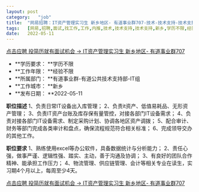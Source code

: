 ```yaml
---
layout:	post
category:	"job"
title:	"网易招聘：IT资产管理实习生 新乡地区- 有道事业群707-技术-技术支持-技术支持-新乡学历不限经验不限"
tags:	[网易,招聘,面试,找工作,工作,内推,技术,技术支持,技术支持,新乡,学历不限,经验不限]
date:	2022-05-11
---
```


[点击应聘 投简历就有面试机会 -> IT资产管理实习生 新乡地区- 有道事业群707](http://mobile.bole.netease.com/bole/boleDetail?id=40146&employeeId=346f03c3cda5f04c&key=all)



- **学历要求： **学历不限
- **工作年限： **经验不限
- **所属部门： **有道事业群-有道公共技术支持部-IT组
- **工作城市： **新乡
- **发布日期： **2022-05-11



**职位描述**
    1、负责日常IT设备出入库管理；
                  2、负责it资产、低值易耗品、无形资产管理；
                  3、负责IT资产台账及库存保有量管控，对接各部门IT设备需求；
                  4、负责对接各部门IT设备需求、制定采购计划、协调各地区资产调拨；
                  5、配合审计、财务等部门完成各类审计和盘点，确保流程规范符合相关标准；
                  6、完成领导交办的其他工作。



**职位要求**
        1、熟练使用excel等办公软件，具备数据统计与分析能力；
                  2、责任心强，做事严谨、逻辑性强、踏实、主动，善于沟通及协调；
                  3、有良好的团队合作精神、能承担工作压力；
                  4、物流管理、供应链管理、会计等相关专业在读生，实习期4个月以上，每周至少4天。



[点击应聘 投简历就有面试机会 -> IT资产管理实习生 新乡地区- 有道事业群707](http://mobile.bole.netease.com/bole/boleDetail?id=40146&employeeId=346f03c3cda5f04c&key=all)